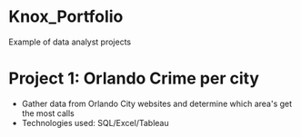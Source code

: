# Knox_Portfolio
Example of data analyst projects


# Project 1: Orlando Crime per city 
* Gather data from Orlando City websites and determine which area's get the most calls
* Technologies used: SQL/Excel/Tableau
